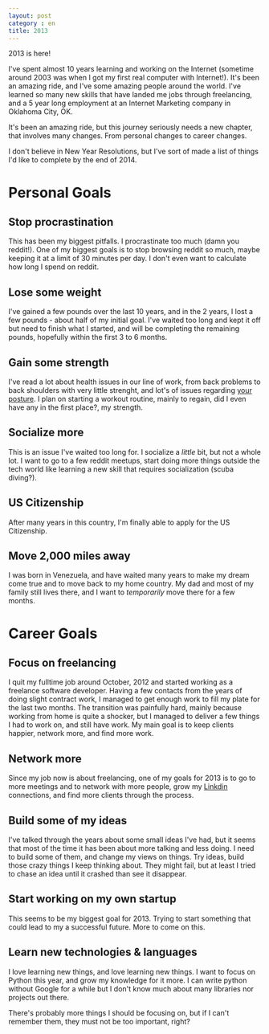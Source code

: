 ```yaml
---
layout: post
category : en
title: 2013
---
```


2013 is here!

I've spent almost 10 years learning and working on the Internet (sometime around 2003 was when I got my first real computer with Internet!). It's been an amazing ride, and I've some amazing people around the world. I've learned so many new skills that have landed me jobs through freelancing, and a 5 year long employment at an Internet Marketing company in Oklahoma City, OK.

It's been an amazing ride, but this journey seriously needs a new chapter, that involves many changes. From personal changes to career changes.

I don't believe in New Year Resolutions, but I've sort of made a list of things I'd like to complete by the end of 2014.

# Personal Goals

## Stop procrastination
This has been my biggest pitfalls. I procrastinate too much (damn you reddit!). One of my biggest goals is to stop browsing reddit so much, maybe keeping it at a limit of 30 minutes per day. I don't even want to calculate how long I spend on reddit.

## Lose some weight
I've gained a few pounds over the last 10 years, and in the 2 years, I lost a few pounds - about half of my initial goal. I've waited too long and kept it off but need to finish what I started, and will be completing the remaining pounds, hopefully within the first 3 to 6 months.

## Gain some strength
I've read a lot about health issues in our line of work, from back problems to back shoulders with very little strenght, and lot's of issues regarding [your posture](http://news.ycombinator.com/item?id=4988649). I plan on starting a workout routine, mainly to regain, did I even have any in the first place?, my strength.

## Socialize more
This is an issue I've waited too long for. I socialize a _little_ bit, but not a whole lot. I want to go to a few reddit meetups, start doing more things outside the tech world like learning a new skill that requires socialization (scuba diving?).

## US Citizenship
After many years in this country, I'm finally able to apply for the US Citizenship.

## Move 2,000 miles away
I was born in Venezuela, and have waited many years to make my dream come true and to move back to my home country. My dad and most of my family still lives there, and I want to _temporarily_ move there for a few months.

# Career Goals
## Focus on freelancing
I quit my fulltime job around October, 2012 and started working as a freelance software developer. Having a few contacts from the years of doing slight contract work, I managed to get enough work to fill my plate for the last two months. The transition was painfully hard, mainly because working from home is quite a shocker, but I managed to deliver a few things I had to work on, and still have work.  My main goal is to keep clients happier, network more, and find more work. 

## Network more
Since my job now is about freelancing, one of my goals for 2013 is to go to more meetings and to network with more people, grow my [Linkdin](http://www.linkedin.com/in/angelovargas) connections, and find more clients through the process.

## Build some of my ideas
I've talked through the years about some small ideas I've had, but it seems that most of the time it has been about more talking and less doing. I need to build some of them, and change my views on things. Try ideas, build those crazy things I keep thinking about. They might fail, but at least I tried to chase an idea until it crashed than see it disappear.

## Start working on my own startup
This seems to be my biggest goal for 2013. Trying to start something that could lead to my a successful future. More to come on this.

## Learn new technologies & languages
I love learning new things, and love learning new things. I want to focus on Python this year, and grow my knowledge for it more. I can write python without Google for a while but I don't know much about many libraries nor projects out there.


There's probably more things I should be focusing on, but if I can't remember them, they must not be too important, right?
